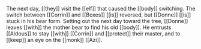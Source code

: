 The next day, [[they]] visit the [[elf]] that caused the [[body]] switching. The switch between [[Corrin]] and [[Boxes]] [[is]] reversed, but [[Donne]] [[is]] stuck in his bear form. Setting out the next day toward the tree, [[Donne]] leaves [[with]] the mother bear to find his old [[body]]. He entrusts [[Aldous]] to stay [[with]] [[Corrin]] and [[protect]] their master, and to [[keep]] an eye on the [[monk]] [[Azi]]. 
